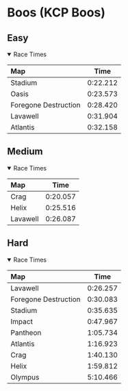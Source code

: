 # Boos (KCP Boos)
## Easy
<details open>
<summary>Race Times</summary>

| Map      | Time  |
| :------------- | :-----: |
| Stadium              | 0:22.212 |
| Oasis              | 0:23.573 |
| Foregone Destruction              | 0:28.420 |
| Lavawell              | 0:31.904 |
| Atlantis              | 0:32.158 |

</details>

## Medium
<details open>
<summary>Race Times</summary>

| Map      | Time  |
| :------------- | :-----: |
| Crag              | 0:20.057 |
| Helix              | 0:25.516 |
| Lavawell              | 0:26.087 |

</details>

## Hard
<details open>
<summary>Race Times</summary>

| Map      | Time  |
| :------------- | :-----: |
| Lavawell              | 0:26.257 |
| Foregone Destruction              | 0:30.083 |
| Stadium              | 0:35.635 |
| Impact              | 0:47.967 |
| Pantheon              | 1:05.734 |
| Atlantis              | 1:16.923 |
| Crag              | 1:40.130 |
| Helix              | 1:59.812 |
| Olympus              | 5:10.466 |

</details>
